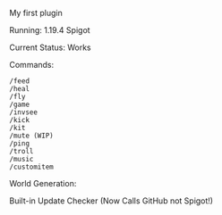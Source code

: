 My first plugin

Running: 1.19.4 Spigot

Current Status: Works

Commands:
 
    /feed
    /heal
    /fly
    /game
    /invsee
    /kick
    /kit
    /mute (WIP)
    /ping
    /troll
    /music
    /customitem

World Generation:

Built-in Update Checker (Now Calls GitHub not Spigot!)

